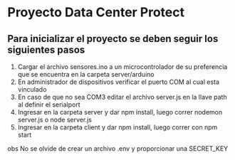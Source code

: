 # Proyecto Data Center Protect

## Para inicializar el proyecto se deben seguir los siguientes pasos

1. Cargar el archivo sensores.ino a un microcontrolador de su preferencia que se encuentra en la carpeta server/arduino
2. En administrador de dispositivos verificar el puerto COM al cual esta vinculado
3. En caso de que no sea COM3 editar el archivo server.js en la llave path al definir el serialport
4. Ingresar en la carpeta server y dar npm install, luego correr nodemon server.js o node server.js
5. Ingresar en la carpeta client y dar npm install, luego correr con npm start


obs No se olvide de crear un archivo .env y proporcionar una SECRET_KEY
